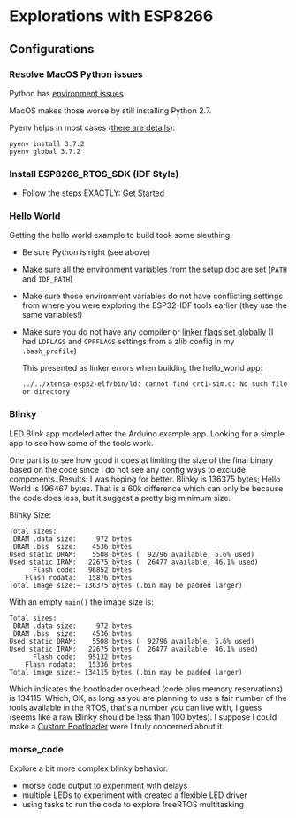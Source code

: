 # Explorations with ESP8266 

## Configurations

### Resolve MacOS Python issues

Python has [environment issues](https://xkcd.com/1987/)

MacOS makes those worse by still installing Python 2.7.

Pyenv helps in most cases ([there are details](https://opensource.com/article/19/5/python-3-default-mac)):
```
pyenv install 3.7.2
pyenv global 3.7.2
```


### Install ESP8266_RTOS_SDK (IDF Style)

* Follow the steps EXACTLY: [Get Started](https://docs.espressif.com/projects/esp8266-rtos-sdk/en/latest/get-started/index.html)


### Hello World

Getting the hello world example to build took some sleuthing:

* Be sure Python is right (see above)

* Make sure all the environment variables from the setup doc are set (`PATH` and `IDF_PATH`)

* Make sure those environment variables do not have conflicting settings from where you were exploring the ESP32-IDF tools earlier (they use the same variables!)

* Make sure you do not have any compiler or [linker flags set globally](https://github.com/espressif/esp-idf/issues/1330#issuecomment-350173308) (I had `LDFLAGS` and `CPPFLAGS` settings from a zlib config in my `.bash_profile`)

  This presented as linker errors when building the hello_world app:
  
  ```../../xtensa-esp32-elf/bin/ld: cannot find crt1-sim.o: No such file or directory```


### Blinky

LED Blink app modeled after the Arduino example app. Looking for a simple app to see how some of the tools work. 

One part is to see how good it does at limiting the size of the final binary based on the code since I do not see any config ways to exclude components. Results: I was hoping for better. Blinky is 136375 bytes; Hello World is 196467 bytes. That is a 60k difference which can only be because the code does less, but it suggest a pretty big minimum size.

Blinky Size:
```
Total sizes:
 DRAM .data size:     972 bytes
 DRAM .bss  size:    4536 bytes
Used static DRAM:    5508 bytes (  92796 available, 5.6% used)
Used static IRAM:   22675 bytes (  26477 available, 46.1% used)
      Flash code:   96852 bytes
    Flash rodata:   15876 bytes
Total image size:~ 136375 bytes (.bin may be padded larger)
```

With an empty `main()` the image size is:
```
Total sizes:
 DRAM .data size:     972 bytes
 DRAM .bss  size:    4536 bytes
Used static DRAM:    5508 bytes (  92796 available, 5.6% used)
Used static IRAM:   22675 bytes (  26477 available, 46.1% used)
      Flash code:   95132 bytes
    Flash rodata:   15336 bytes
Total image size:~ 134115 bytes (.bin may be padded larger)
```

Which indicates the bootloader overhead (code plus memory reservations) is 134115. Which, OK, as long as you are planning to use a fair number of the tools available in the RTOS, that's a number you can live with, I guess (seems like a raw Blinky should be less than 100 bytes). I suppose I could make a [Custom Bootloader](https://docs.espressif.com/projects/esp-idf/en/latest/esp32/api-guides/bootloader.html#customer-bootloader) were I truly concerned about it.




### morse_code

Explore a bit more complex blinky behavior. 

* morse code output to experiment with delays
* multiple LEDs to experiment with created a flexible LED driver
* using tasks to run the code to explore freeRTOS multitasking
